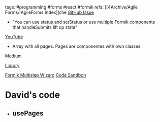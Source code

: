 tags: #programming #forms #react #formik
refs: [[4Archive/Agile Forms/!AgileForms Index]]che 
[GitHub Issue](https://github.com/jaredpalmer/formik/issues/122)
- "You can use status and setStatus or use multiple Formik components that handleSubmits lift up state" 

[YouTube](https://github.com/mjangir/formik-wizard-form)

- Array with all pages. Pages are componentes with own classes 

[Medium](https://github.com/mjangir/formik-wizard-form)

[Library](https://github.com/mjangir/formik-wizard-form) 

[Formik Multistep Wizard](https://github.com/mjangir/formik-wizard-form) [Code Sandbon](https://github.com/mjangir/formik-wizard-form)

# David's code
- usePages
	- 